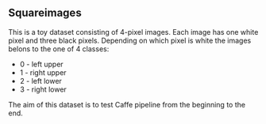 Squareimages
------------

This is a toy dataset consisting of 4-pixel images. Each image has one white pixel and three black pixels. Depending on which pixel is white the images belons to the one of 4 classes:
* 0 - left upper
* 1 - right upper
* 2 - left lower
* 3 - right lower

The aim of this dataset is to test Caffe pipeline from the beginning to the end.

